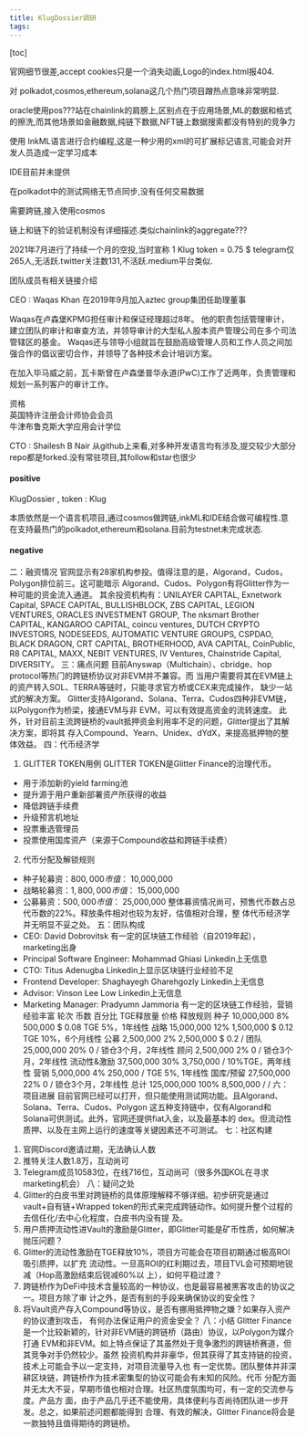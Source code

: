 ```yaml
---
title: KlugDossier调研
tags: 
---
```


[toc]

官网细节很差,accept cookies只是一个消失动画,Logo的index.html报404.

对 polkadot,cosmos,ethereum,solana这几个热门项目蹭热点意味非常明显.

oracle使用pos???站在chainlink的肩膀上,区别点在于应用场景,ML的数据和格式的擦洗,而其他场景如金融数据,纯链下数据,NFT链上数据搜索都没有特别的竞争力

使用 InkML语言进行合约编程,这是一种少用的xml的可扩展标记语言,可能会对开发人员造成一定学习成本

IDE目前并未提供

在polkadot中的测试网络无节点同步,没有任何交易数据

需要跨链,接入使用cosmos

链上和链下的验证机制没有详细描述.类似chainlink的aggregate???





2021年7月进行了持续一个月的空投,当时宣称 1 Klug token = 0.75 $
telegram仅265人,无活跃.twitter关注数131,不活跃.medium平台类似.

团队成员有相关链接介绍

CEO : Waqas Khan
在2019年9月加入aztec group集团任助理董事

Waqas在卢森堡KPMG担任审计和保证经理超过8年。 他的职责包括管理审计，建立团队的审计和审查方法，并领导审计的大型私人股本资产管理公司在多个司法管辖区的基金。 Waqas还与领导小组就旨在鼓励高级管理人员和工作人员之间加强合作的倡议密切合作，并领导了各种技术会计培训方案。  
 
在加入毕马威之前，瓦卡斯曾在卢森堡普华永道(PwC)工作了近两年，负责管理和规划一系列客户的审计工作。  
 
资格  
英国特许注册会计师协会会员  
牛津布鲁克斯大学应用会计学位  

CTO : Shailesh B Nair
从github上来看,对多种开发语言均有涉及,提交较少大部分repo都是forked.没有常驻项目,其follow和star也很少











#### positive

KlugDossier , token : Klug

本质依然是一个语言机项目,通过cosmos做跨链,inkML和IDE结合做可编程性.意在支持最热门的polkadot,ethereum和solana.目前为testnet未完成状态.

#### negative





⼆：融资情况
官⽹显示有28家机构参投。值得注意的是，Algorand，Cudos，Polygon排位前三。这可能暗示
Algorand、Cudos、Polygon有将Glitter作为⼀种可能的资⾦流⼊通道。
其余投资机构有：UNILAYER CAPITAL, Exnetwork Capital, SPACE CAPITAL, BULLISHBLOCK,
ZBS CAPITAL, LEGION VENTURES, ORACLES INVESTMENT GROUP, The nksmart Brother
CAPITAL, KANGAROO CAPITAL, coincu ventures, DUTCH CRYPTO INVESTORS,
NODESEEDS, AUTOMATIC VENTURE GROUPS, CSPDAO, BLACK DRAGON, CRT CAPITAL,
BROTHERHOOD, AVA CAPITAL, CoinPublic, R8 CAPITAL, MAXX, NEBIT VENTURES, IV
Ventures, Chainstride Capital, DIVERSITY。
三：痛点问题
⽬前Anyswap（Multichain）、cbridge、hop protocol等热⻔的跨链桥协议对⾮EVM并不兼容。⽽
当⽤户需要将其在EVM链上的资产转⼊SOL、TERRA等链时，只能寻求官⽅桥或CEX来完成操作，
缺少⼀站式的解决⽅案。
Glitter⽀持Algorand、Solana、Terra、Cudos四种⾮EVM链，以Polygon作为桥梁，接通EVM与⾮
EVM，可以有效提⾼资⾦的流转速度。
此外，针对⽬前主流跨链桥的vault抵押资⾦利⽤率不⾜的问题，Glitter提出了其解决⽅案，即将其
存⼊Compound、Yearn、Unidex、dYdX，来提⾼抵押物的整体效益。
四：代币经济学
1. GLITTER TOKEN⽤例
GLITTER TOKEN是Glitter Finance的治理代币。
- ⽤于添加新的yield farming池
- 提升源于⽤户重新部署资产所获得的收益
- 降低跨链⼿续费
- 升级预⾔机地址
- 投票重选管理员
- 投票使⽤国库资产（来源于Compound收益和跨链⼿续费）
2. 代币分配及解锁规则
- 种⼦轮募资：$800,000 市值：$ 10,000,000
- 战略轮募资：$1,800,000 市值：$ 15,000,000
- 公募募资：$500,000 市值：$ 25,000,000
整体募资情况尚可，预售代币数占总代币数的22%。释放条件相对也较为友好，估值相对合理，整
体代币经济学并⽆明显不妥之处。
五：团队构成
- CEO: David Dobrovitsk
 有⼀定的区块链⼯作经验（⾃2019年起），marketing出身
- Principal Software Engineer: Mohammad Ghiasi
 Linkedin上⽆信息
- CTO: Titus Adenugba
 Linkedin上显示区块链⾏业经验不⾜
- Frontend Developer: Shaghayegh Gharehgozly
 Linkedin上⽆信息
- Advisor: Vinson Lee Low
 Linkedin上⽆信息
- Marketing Manager: Pradyumn Jammoria
 有⼀定的区块链⼯作经验，营销经验丰富
轮次 币数 百分⽐ TGE释放量 价格 释放规则
种⼦ 10,000,000 8% 500,000 $ 0.08 TGE 5%，1年线性
战略 15,000,000 12% 1,500,000 $ 0.12 TGE 10%，6个⽉线性
公募 2,500,000 2% 2,500,000 $ 0.2 /
团队 25,000,000 20% 0 / 锁仓3个⽉，2年线性
顾问 2,500,000 2% 0 / 锁仓3个⽉，2年线性
流动性&激励 37,500,000 30% 3,750,000 / 10%TGE，两年线性
营销 5,000,000 4% 250,000 / TGE 5%, 1年线性
国库/预留 27,500,000 22% 0 / 锁仓3个⽉，2年线性
总计 125,000,000 100% 8,500,000 / /
六：项⽬进展
⽬前官⽹已经可以打开，但只能使⽤测试⽹功能。且Algorand、Solana、Terra、Cudos、Polygon
这五种⽀持链中，仅有Algorand和Solana可供测试。此外，官⽹还提供fiat⼊⾦，以及最基本的
dex。但流动性质押、以及在主⽹上运⾏的速度等关键因素还不可测试。
七：社区构建
1. 官⽹Discord邀请过期，⽆法确认⼈数
2. 推特关注⼈数1.8万，互动尚可
3. Telegram成员10583位，在线716位，互动尚可（很多外国KOL在寻求marketing机会）
⼋：疑问之处
1. Glitter的⽩⽪书⾥对跨链桥的具体原理解释不够详细。初步研究是通过vault+⾃有链+Wrapped
token的形式来完成跨链动作。如何提升整个过程的去信任化/去中⼼化程度，⽩⽪书内没有提
及。
2. ⽤户质押流动性进Vault的激励是Glitter，即Glitter可能是矿币性质，如何解决抛压问题？
3. Glitter的流动性激励在TGE释放10%，项⽬⽅可能会在项⽬初期通过极⾼ROI吸引质押，以扩充
流动性。⼀旦⾼ROI的红利期过去，项⽬TVL会可预期地锐减（Hop⾼激励结束后锐减60%以
上），如何平稳过渡？
4. 跨链桥作为DeFi中技术含量较⾼的⼀种协议，也是最容易被⿊客攻击的协议之⼀。项⽬⽅除了审
计之外，是否有别的⼿段来确保协议的安全性？
5. 将Vault资产存⼊Compound等协议，是否有挪⽤抵押物之嫌？如果存⼊资产的协议遭到攻击，
有何办法保证⽤户的资⾦安全？
⼋：⼩结
Glitter Finance是⼀个⽐较新颖的，针对⾮EVM链的跨链桥（路由）协议，以Polygon为媒介打通
EVM和⾮EVM。如上特点保证了其虽然处于竞争激烈的跨链桥赛道，但其竞争对⼿仍然较少。虽然
投资机构并⾮豪华，但其获得了其⽀持链的投资，技术上可能会予以⼀定⽀持，对项⽬流量导⼊也
有⼀定优势。团队整体并⾮深耕区块链，跨链桥作为技术密集型的协议可能会有未知的⻛险。代币
分配⽅⾯并⽆太⼤不妥，早期市值也相对合理。社区热度氛围均可，有⼀定的交流参与度。产品⽅
⾯，由于产品⼏乎还不能使⽤，具体便利与否尚待团队进⼀步开发。总之，如果前述问题都能得到
合理、有效的解决，Glitter Finance将会是⼀款独特且值得期待的跨链桥。